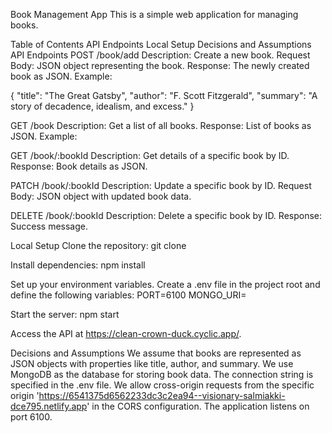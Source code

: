 Book Management App
This is a simple web application for managing books.

Table of Contents
API Endpoints
Local Setup
Decisions and Assumptions
API Endpoints
POST /book/add
Description: Create a new book.
Request Body: JSON object representing the book.
Response: The newly created book as JSON.
Example:

{
  "title": "The Great Gatsby",
  "author": "F. Scott Fitzgerald",
  "summary": "A story of decadence, idealism, and excess."
}

GET /book
Description: Get a list of all books.
Response: List of books as JSON.
Example:


GET /book/:bookId
Description: Get details of a specific book by ID.
Response: Book details as JSON.

PATCH /book/:bookId
Description: Update a specific book by ID.
Request Body: JSON object with updated book data.

DELETE /book/:bookId
Description: Delete a specific book by ID.
Response: Success message.


Local Setup
Clone the repository:
git clone <repository-url>

Install dependencies:
npm install


Set up your environment variables. Create a .env file in the project root and define the following variables:
PORT=6100
MONGO_URI=<your-mongodb-connection-string>

Start the server:
npm start

Access the API at https://clean-crown-duck.cyclic.app/.

Decisions and Assumptions
We assume that books are represented as JSON objects with properties like title, author, and summary.
We use MongoDB as the database for storing book data. The connection string is specified in the .env file.
We allow cross-origin requests from the specific origin 'https://6541375d6562233dc3c2ea94--visionary-salmiakki-dce795.netlify.app' in the CORS configuration.
The application listens on port 6100.
